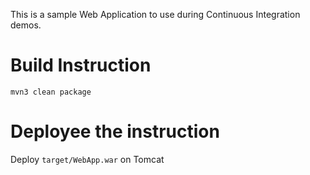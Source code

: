 This is a sample Web Application to use during Continuous Integration demos.

# Build Instruction

```
mvn3 clean package
```

# Deployee the instruction

Deploy ```target/WebApp.war``` on Tomcat
 
